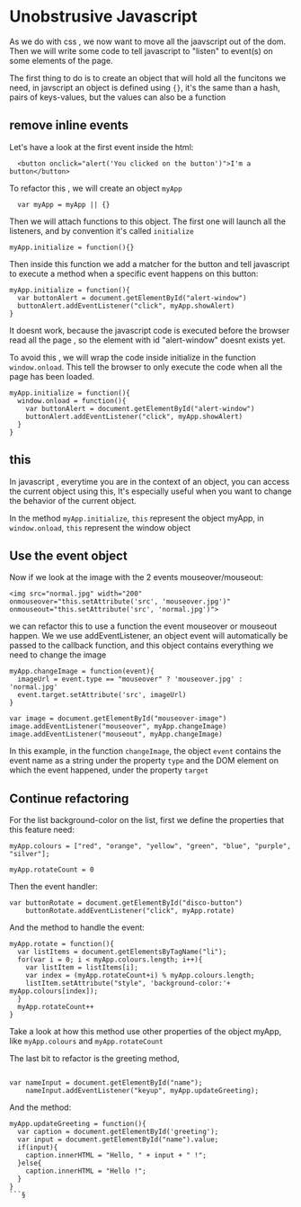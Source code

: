 # Unobstrusive Javascript

As we do with css , we now want to move all the jaavscript out of the dom. Then we will write some code to tell javascript to "listen" to event(s) on some elements of the page.

The first thing to do is to create an object that will hold all the funcitons we need, in javscript an object is defined using `{}`, it's the same than a hash, pairs of keys-values, but the values can also be a function

## remove inline events

Let's have a look at the first event inside the html: 
```
  <button onclick="alert('You clicked on the button')">I'm a button</button>
```

To refactor this , we will create an object `myApp`

```
  var myApp = myApp || {}
```

Then we will attach functions to this object.
The first one will launch all the listeners, and by convention it's called `initialize`

```
myApp.initialize = function(){}
```

Then inside this function we add a matcher for the button and tell javascript to execute a method when a specific event happens on this button:

```
myApp.initialize = function(){
  var buttonAlert = document.getElementById("alert-window")
  buttonAlert.addEventListener("click", myApp.showAlert)
}
```

It doesnt work, because the javascript code is executed before the browser read all the page , so the element with id "alert-window" doesnt exists yet.

To avoid this , we will wrap the code inside initialize in the function `window.onload`. This tell the browser to only execute the code when all the page has been loaded.

```
myApp.initialize = function(){
  window.onload = function(){
    var buttonAlert = document.getElementById("alert-window")
    buttonAlert.addEventListener("click", myApp.showAlert)
  }
}
```

## this

In javascript ,  everytime you are in the context of an object, you can access the current object using this, It's especially useful when you want to change the behavior of the current object.

In the method `myApp.initialize`, `this` represent the object myApp, in 
`window.onload`, `this` represent the window object

## Use the event object

Now if we look at the image with the 2 events mouseover/mouseout:
```
<img src="normal.jpg" width="200" onmouseover="this.setAttribute('src', 'mouseover.jpg')" onmouseout="this.setAttribute('src', 'normal.jpg')">
```

we can refactor this to use a function the event mouseover or mouseout happen. We we use addEventListener, an object event will automatically be passed to the callback function, and this object contains everything we need to change the image

```
myApp.changeImage = function(event){
  imageUrl = event.type == "mouseover" ? 'mouseover.jpg' : 'normal.jpg'
  event.target.setAttribute('src', imageUrl)
}

var image = document.getElementById("mouseover-image")
image.addEventListener("mouseover", myApp.changeImage)
image.addEventListener("mouseout", myApp.changeImage)

```

In this example, in the function `changeImage`, the object `event` contains the event name as a string under the property `type` and the DOM element on which the event happened, under the property `target`


## Continue refactoring

For the list background-color on the list, first we define the properties that this feature need:

```
myApp.colours = ["red", "orange", "yellow", "green", "blue", "purple", "silver"];

myApp.rotateCount = 0
```

Then the event handler:

```
var buttonRotate = document.getElementById("disco-button")
    buttonRotate.addEventListener("click", myApp.rotate)
```


And the method to handle the event:

```
myApp.rotate = function(){
  var listItems = document.getElementsByTagName("li");
  for(var i = 0; i < myApp.colours.length; i++){
    var listItem = listItems[i];
    var index = (myApp.rotateCount+i) % myApp.colours.length;
    listItem.setAttribute("style", 'background-color:'+ myApp.colours[index]);  
  }
  myApp.rotateCount++
}

```

Take a look at how this method use other properties of the object myApp, like `myApp.colours` and `myApp.rotateCount`

The last bit to refactor is the greeting method,

```

var nameInput = document.getElementById("name");
    nameInput.addEventListener("keyup", myApp.updateGreeting);
```

And the method:

```
myApp.updateGreeting = function(){
  var caption = document.getElementById('greeting');
  var input = document.getElementById("name").value;
  if(input){
    caption.innerHTML = "Hello, " + input + " !";
  }else{
    caption.innerHTML = "Hello !";
  }
}
```§